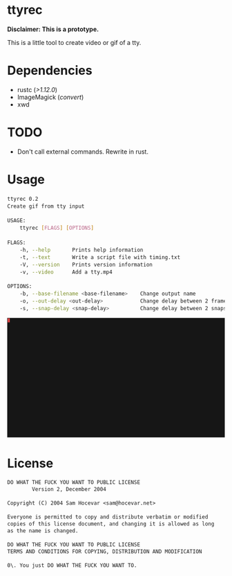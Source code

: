 # ttyrec

**Disclaimer: This is a prototype.**

This is a little tool to create video or gif of a tty.

# Dependencies

- rustc (_>1.12.0_)
- ImageMagick (_convert_)
- xwd

# TODO

- Don't call external commands. Rewrite in rust.

# Usage

```bash
ttyrec 0.2
Create gif from tty input

USAGE:
    ttyrec [FLAGS] [OPTIONS]

FLAGS:
    -h, --help       Prints help information
    -t, --text       Write a script file with timing.txt
    -V, --version    Prints version information
    -v, --video      Add a tty.mp4

OPTIONS:
    -b, --base-filename <base-filename>    Change output name
    -o, --out-delay <out-delay>            Change delay between 2 frame for the output file
    -s, --snap-delay <snap-delay>          Change delay between 2 snapshot
```

![ttygif](tty.gif)

# License

```text
DO WHAT THE FUCK YOU WANT TO PUBLIC LICENSE
        Version 2, December 2004

Copyright (C) 2004 Sam Hocevar <sam@hocevar.net>

Everyone is permitted to copy and distribute verbatim or modified
copies of this license document, and changing it is allowed as long
as the name is changed.

DO WHAT THE FUCK YOU WANT TO PUBLIC LICENSE
TERMS AND CONDITIONS FOR COPYING, DISTRIBUTION AND MODIFICATION

0\. You just DO WHAT THE FUCK YOU WANT TO.
```

